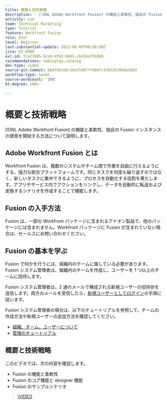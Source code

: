 ```yaml
---
title: 概要と技術戦略
description: ' [!DNL Adobe Workfront Fusion] の機能と柔軟性、独自の Fusion インスタンスの使用を開始する方法について説明します。'
activity: use
team: Technical Marketing
type: Tutorial
feature: Workfront Fusion
role: User
level: Beginner
last-substantial-update: 2023-06-08T00:00:00Z
jira: KT-8999
exl-id: 7ca27805-5ca8-4f62-b691-cbdd6a791060
recommendations: noDisplay,catalog
doc-type: video
source-git-commit: bbdf99c6bc1be714077fd94fc3f8325394de36b3
workflow-type: tm+mt
source-wordcount: '268'
ht-degree: 100%

---
```


# 概要と技術戦略

[!DNL Adobe Workfront Fusion] の機能と柔軟性、独自の Fusion インスタンスの使用を開始する方法について説明します。

## Adobe Workfront Fusion とは

Workfront Fusion は、複数のシステムやチーム間で作業を自由に行えるようにする、強力な統合プラットフォームです。同じタスクを何度も繰り返すのではなく、新しいタスクに集中できるように、プロセスを自動化する役割を果たします。アプリやサービス内でアクションをリンクし、データを自動的に転送および変換するシナリオを作成することで機能します。

## Fusion の入手方法

Fusion は、一部の Workfront パッケージに含まれるアドオン製品で、他のパッケージには含まれません。Workfront パッケージに Fusion が含まれていない場合は、セールスにお問い合わせください。

## Fusion の基本を学ぶ

Fusion で何かを行うには、組織内のチームに属している必要があります。Fusion システム管理者は、組織内のチームを作成し、ユーザーを 1 つ以上のチームに招待します。

Fusion システム管理者は、2 通のメールで構成される新規ユーザーの招待状を送信します。両方のメールを受信したら、[新規ユーザーとしてログイン](https://experienceleague.adobe.com/docs/workfront-learn/tutorials-workfront/fusion/welcome-to-workfront-fusion/log-in-as-a-new-user.html?lang=ja)の手順に従います。

Fusion システム管理者の場合は、以下のチュートリアルを参照して、チームの作成方法や新規ユーザーの追加方法を確認してください。

* [組織、チーム、ユーザーについて](https://experienceleague.adobe.com/docs/workfront-learn/tutorials-workfront/fusion/workfront-fusion-administration/understand-organizations-teams-and-users.html?lang=ja)
* [管理のチュートリアル](https://experienceleague.adobe.com/docs/workfront-learn/tutorials-workfront/fusion/workfront-fusion-administration/administration-walkthrough.html?lang=ja)

## 概要と技術戦略

このビデオでは、次の内容を確認します。

* Fusion の機能と柔軟性
* Fusion のコア機能と designer 機能
* Fusion のサンプルシナリオ

>[!VIDEO](https://video.tv.adobe.com/v/335259/?quality=12&learn=on&enablevpops=1)
